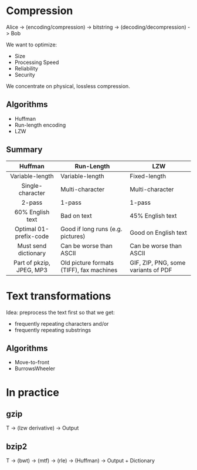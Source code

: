 Compression
===============

Alice -> (encoding/compression) -> bitstring -> (decoding/decompression) -> Bob

We want to optimize:

* Size
* Processing Speed
* Reliability
* Security

We concentrate on physical, lossless compression.

Algorithms
------------

* Huffman
* Run-length encoding
* LZW

Summary
-----------

|          Huffman         | Run-Length                               | LZW                                 |
|:------------------------:|------------------------------------------|-------------------------------------|
| Variable-length          | Variable-length                          | Fixed-length                        |
| Single-character         | Multi-character                          | Multi-character                     |
| 2-pass                   | 1-pass                                   | 1-pass                              |
| 60% English text         | Bad on text                              | 45% English text                    |
| Optimal 01-prefix-code   | Good if long runs (e.g. pictures)        | Good on English text                |
| Must send dictionary     | Can be worse than ASCII                  | Can be worse than ASCII             |
| Part of pkzip, JPEG, MP3 | Old picture formats (TIFF), fax machines | GIF, ZIP, PNG, some variants of PDF |


Text transformations
====================

Idea: preprocess the text first so that we get:

* frequently repeating characters and/or
* frequently repeating substrings

Algorithms
-------------
* Move-to-front
* BurrowsWheeler

In practice
===========

gzip
-------

T -> (lzw derivative) -> Output

bzip2
--------

T -> (bwt) -> (mtf) -> (rle) -> (Huffman) -> Output + Dictionary